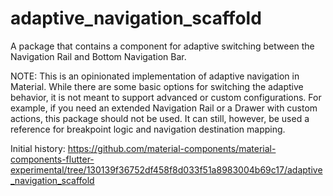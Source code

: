 # adaptive_navigation_scaffold

A package that contains a component for adaptive switching between the Navigation Rail and Bottom Navigation Bar.

NOTE: This is an opinionated implementation of adaptive navigation in Material. While there are some
basic options for switching the adaptive behavior, it is not meant to support advanced or custom
configurations. For example, if you need an extended Navigation Rail or a Drawer with custom
actions, this package should not be used. It can still, however, be used a reference for breakpoint
logic and navigation destination mapping.

Initial history: https://github.com/material-components/material-components-flutter-experimental/tree/130139f36752df458f8d033f51a8983004b69c17/adaptive_navigation_scaffold
